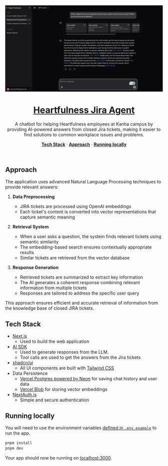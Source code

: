 <a href="https://hfn-jira-agent.vercel.app/">
<img src="https://github.com/srikanth235/hfn-jira-agent/blob/main/public/images/chat-screenshot.png" alt="Heartfulness Jira Agent" />

  <h1 align="center">Heartfulness Jira Agent</h1>
</a>

<p align="center">
  A chatbot for helping Heartfulness employees at Kanha campus by providing AI-powered answers from closed Jira tickets, making it easier to find solutions to common workplace issues and problems.
</p>

<p align="center">
  <a href="#tech-stack"><strong>Tech Stack</strong></a> ·
  <a href="#approach"><strong>Approach</strong></a> ·
  <a href="#running-locally"><strong>Running locally</strong></a>
</p>
<br/>

## Approach

The application uses advanced Natural Language Processing techniques to provide relevant answers:

1. **Data Preprocessing**
   - JIRA tickets are processed using OpenAI embeddings
   - Each ticket's content is converted into vector representations that capture semantic meaning

2. **Retrieval System**
   - When a user asks a question, the system finds relevant tickets using semantic similarity
   - The embedding-based search ensures contextually appropriate results
   - Similar tickets are retrieved from the vector database

3. **Response Generation**
   - Retrieved tickets are summarized to extract key information
   - The AI generates a coherent response combining relevant information from multiple tickets
   - Responses are tailored to address the specific user query

This approach ensures efficient and accurate retrieval of information from the knowledge base of closed JIRA tickets.

## Tech Stack

- [Next.js](https://nextjs.org)
  - Used to build the web application
- [AI SDK](https://sdk.vercel.ai/docs)
  - Used to generate responses from the LLM.
  - Tool calls are used to get the answers from the Jira tickets
- [shadcn/ui](https://ui.shadcn.com)
  - All UI components are built with [Tailwind CSS](https://tailwindcss.com)
- Data Persistence
  - [Vercel Postgres powered by Neon](https://vercel.com/storage/postgres) for saving chat history and user data
  - [Vercel Blob](https://vercel.com/storage/blob) for storing vector embeddings
- [NextAuth.js](https://github.com/nextauthjs/next-auth)
  - Simple and secure authentication

## Running locally

You will need to use the environment variables [defined in `.env.example`](.env.example) to run the app.


```bash
pnpm install
pnpm dev
```

Your app should now be running on [localhost:3000](http://localhost:3000/).
